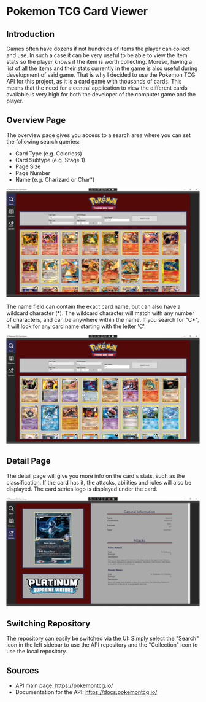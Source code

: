 # Pokemon TCG Card Viewer

## Introduction
Games often have dozens if not hundreds of items the player can collect and use. In such a case it can be very useful to be able to view the item stats so the player knows if the item is worth collecting. Moreso, having a list of all the items and their stats currently in the game is also useful during development of said game. That is why I decided to use the Pokemon TCG API for this project, as it is a card game with thousands of cards. This means that the need for a central application to view the different cards available is very high for both the developer of the computer game and the player.

## Overview Page
The overview page gives you access to a search area where you can set the following search queries:
- Card Type (e.g. Colorless)
- Card Subtype (e.g. Stage 1)
- Page Size
- Page Number 
- Name (e.g. Charizard or Char*)

![Overview Page 1](Media/OverviewPage1.png)

The name field can contain the exact card name, but can also have a wildcard character (*). The wildcard character will match with any number of characters, and can be anywhere within the name. If you search for "C\*", it will look for any card name starting with the letter 'C'. 

![Overview Page 2](Media/OverviewPage2.png)

## Detail Page
The detail page will give you more info on the card's stats, such as the classification. If the card has it, the attacks, abilities and rules will also be displayed.
The card series logo is displayed under the card.

![Detail Page 2](Media/DetailPage1.png)

## Switching Repository
The repository can easily be switched via the UI: Simply select the "Search" icon in the left sidebar to use the API repository and the "Collection" icon to use the local repository.

## Sources
- API main page: https://pokemontcg.io/
- Documentation for the API: https://docs.pokemontcg.io/